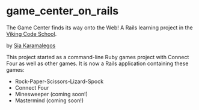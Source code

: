 game_center_on_rails
====================

The Game Center finds its way onto the Web! A Rails learning project in the [Viking Code School](http://vikingcodeschool.com).

by [Sia Karamalegos](https://github.com/siakaramalegos)

This project started as a command-line Ruby games project with Connect Four as well as other games.  It is now a Rails application containing these games:

* Rock-Paper-Scissors-Lizard-Spock
* Connect Four
* Minesweeper (coming soon!)
* Mastermind (coming soon!)
